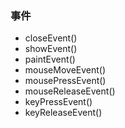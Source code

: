 ### 事件
* closeEvent()
* showEvent()
* paintEvent()
* mouseMoveEvent()
* mousePressEvent()
* mouseReleaseEvent()
* keyPressEvent()
* keyReleaseEvent()
